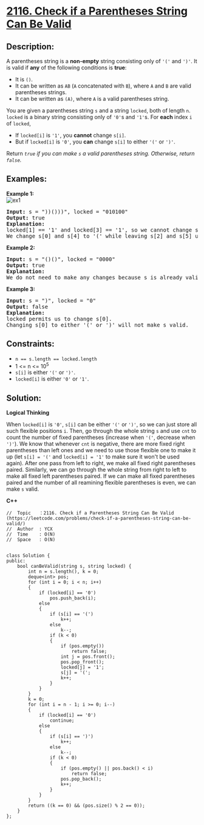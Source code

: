 # [2116. Check if a Parentheses String Can Be Valid](https://leetcode.com/problems/check-if-a-parentheses-string-can-be-valid/)


## Description:

<p>A parentheses string is a <strong>non-empty</strong> string consisting only of <code>'('</code> and <code>')'</code>. It is valid if <strong>any</strong> of the following conditions is <strong>true</strong>:</p>
<ul>
    <li>It is <code>()</code>.</li>
    <li>It can be written as <code>AB</code> (<code>A</code> concatenated with <code>B</code>), where <code>A</code> and <code>B</code> are valid parentheses strings.</li>
    <li>It can be written as <code>(A)</code>, where <code>A</code> is a valid parentheses string.</li>
</ul>
<p>You are given a parentheses string <code>s</code> and a string <code>locked</code>, both of length <code>n</code>. <code>locked</code> is a binary string consisting only of <code>'0'</code>s and <code>'1'</code>s. For <strong>each</strong> index <code>i</code> of <code>locked</code>,</p>
<ul>
    <li>If <code>locked[i]</code> is <code>'1'</code>, you <strong>cannot</strong> change <code>s[i]</code>.</li>
    <li>But if <code>locked[i]</code> is <code>'0'</code>, you <strong>can</strong> change <code>s[i]</code> to either <code>'('</code> or <code>')'</code>.</li>
</ul>
<p>Return <em><code>true</code> if you can make <code>s</code> a valid parentheses string. Otherwise, return <code>false</code>.</em></p>


## Examples:

<strong>Example 1:</strong>
<br/>![ex1](https://assets.leetcode.com/uploads/2021/11/06/eg1.png)
<pre>
<strong>Input:</strong> s = "))()))", locked = "010100"
<strong>Output:</strong> true
<strong>Explanation:</strong>
locked[1] == '1' and locked[3] == '1', so we cannot change s[1] or s[3].
We change s[0] and s[4] to '(' while leaving s[2] and s[5] unchanged to make s valid.
</pre>

<strong>Example 2:</strong>
<pre>
<strong>Input:</strong> s = "()()", locked = "0000"
<strong>Output:</strong> true
<strong>Explanation:</strong> 
We do not need to make any changes because s is already valid.
</pre>

<strong>Example 3:</strong>
<pre>
<strong>Input:</strong> s = ")", locked = "0"
<strong>Output:</strong> false
<strong>Explanation:</strong> 
locked permits us to change s[0]. 
Changing s[0] to either '(' or ')' will not make s valid.
</pre>


## Constraints:

<ul>
    <li><code>n == s.length == locked.length</code></li>
    <li>1 &lt;= n &lt;= 10<sup>5</sup></li>
    <li><code>s[i]</code> is either <code>'('</code> or <code>')'</code>.</li>
    <li><code>locked[i]</code> is either <code>'0'</code> or <code>'1'</code>.</li>
</ul>


## Solution:

<strong>Logical Thinking</strong>
<p>When <code>locked[i]</code> is <code>'0'</code>, <code>s[i]</code> can be either <code>'('</code> or <code>')'</code>, so we can just store all such flexible positions <code>i</code>. Then, go through the whole string <code>s</code> and use <code>cnt</code> to count the number of fixed parentheses (increase when <code>'('</code>, decrease when <code>')'</code>). We know that whenever <code>cnt</code> is negative, there are more fixed right parentheses than left ones and we need to use those flexible one to make it up (let <code>s[i] = '('</code> and <code>locked[i] = '1'</code> to make sure it won't be used again). After one pass from left to right, we make all fixed right parentheses paired. Similarly, we can go through the whole string from right to left to make all fixed left parentheses paired. If we can make all fixed parentheses paired and the number of all reamining flexible parentheses is even, we can make <code>s</code> valid.</p>

 
<strong>C++</strong>

```
//  Topic   ：2116. Check if a Parentheses String Can Be Valid (https://leetcode.com/problems/check-if-a-parentheses-string-can-be-valid/)
//  Author  : YCX
//  Time    : O(N)
//  Space   : O(N)


class Solution {
public:
    bool canBeValid(string s, string locked) {
        int n = s.length(), k = 0;
        deque<int> pos;
        for (int i = 0; i < n; i++)
        {
            if (locked[i] == '0')
                pos.push_back(i);
            else
            {
                if (s[i] == '(')
                    k++;
                else
                    k--;
                if (k < 0)
                {
                    if (pos.empty())
                        return false;
                    int j = pos.front();
                    pos.pop_front();
                    locked[j] = '1';
                    s[j] = '(';
                    k++;
                }
            }
        }
        k = 0;
        for (int i = n - 1; i >= 0; i--)
        {
            if (locked[i] == '0')
                continue;
            else
            {
                if (s[i] == ')')
                    k++;
                else
                    k--;
                if (k < 0)
                {
                    if (pos.empty() || pos.back() < i)
                        return false;
                    pos.pop_back();
                    k++;
                }
            }
        }
        return ((k == 0) && (pos.size() % 2 == 0));
    }
};
```
